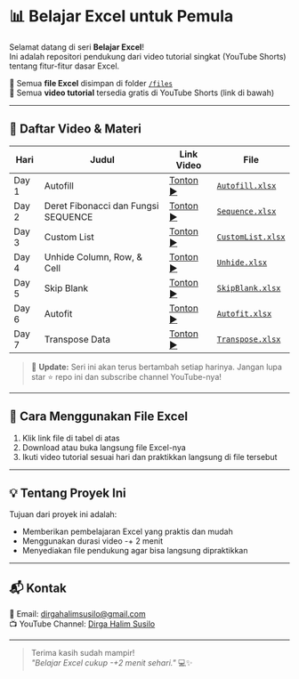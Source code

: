 # 📊 Belajar Excel untuk Pemula

Selamat datang di seri **Belajar Excel**!  
Ini adalah repositori pendukung dari video tutorial singkat (YouTube Shorts) tentang fitur-fitur dasar Excel.  

📁 Semua **file Excel** disimpan di folder [`/files`](./files)  
🎥 Semua **video tutorial** tersedia gratis di YouTube Shorts (link di bawah)  

---

## 📌 Daftar Video & Materi

| Hari | Judul | Link Video | File |
|------|-------|------------|------|
| Day 1 | Autofill | [Tonton ▶️](https://youtube.com/shorts/dYFpJ_X92Q0?si=aOxSSHbZqOIckS2Y) | [`Autofill.xlsx`](files/Autofill.xlsx) |
| Day 2 | Deret Fibonacci dan Fungsi SEQUENCE | [Tonton ▶️](https://youtube.com/shorts/SvmZD7znydA?si=jQ1mmBPB-pr7BktG) | [`Sequence.xlsx`](files/Sequence.xlsx) |
| Day 3 | Custom List | [Tonton ▶️](https://youtube.com/shorts/H_cKgWGoFjc?si=GXDIevWImZVp789C) | [`CustomList.xlsx`](files/CustomList.xlsx) |
| Day 4 | Unhide Column, Row, & Cell | [Tonton ▶️](https://youtube.com/shorts/exlWyrW6nlI?si=7gPSbS2luBqzyCsC) | [`Unhide.xlsx`](files/Unhide.xlsx) |
| Day 5 | Skip Blank | [Tonton ▶️](https://youtube.com/shorts/SKjymh5b5xE?si=IXjgKG47TsV2X3BG) | [`SkipBlank.xlsx`](files/SkipBlank.xlsx) |
| Day 6 | Autofit | [Tonton ▶️](https://youtube.com/shorts/8oTj_th26qE?si=uPs3a6nEVjKCRPwd) | [`Autofit.xlsx`](files/Autofit.xlsx) |
| Day 7 | Transpose Data | [Tonton ▶️](https://youtube.com/shorts/hKCWPwfHauU?si=xo2EJce_QEtXVfqp) | [`Transpose.xlsx`](files/Transpose.xlsx) |

> 🔄 **Update:** Seri ini akan terus bertambah setiap harinya. Jangan lupa star ⭐ repo ini dan subscribe channel YouTube-nya!

---

## 📂 Cara Menggunakan File Excel

1. Klik link file di tabel di atas
2. Download atau buka langsung file Excel-nya
3. Ikuti video tutorial sesuai hari dan praktikkan langsung di file tersebut

---

## 💡 Tentang Proyek Ini

Tujuan dari proyek ini adalah:
- Memberikan pembelajaran Excel yang praktis dan mudah
- Menggunakan durasi video -+ 2 menit
- Menyediakan file pendukung agar bisa langsung dipraktikkan

---


## 📬 Kontak

📧 Email: dirgahalimsusilo@gmail.com  
📺 YouTube Channel: [Dirga Halim Susilo](https://youtube.com/@DirgaHalimSusilo)

---

> Terima kasih sudah mampir!  
> _"Belajar Excel cukup -+2 menit sehari."_ 💻✨
